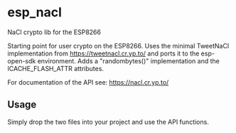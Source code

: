 # esp_nacl
NaCl crypto lib for the ESP8266

Starting point for user crypto on the ESP8266. Uses the minimal TweetNaCl implementation from https://tweetnacl.cr.yp.to/ and ports it to the esp-open-sdk environment. Adds a "randombytes()" implementation and the ICACHE_FLASH_ATTR attributes.

For documentation of the API see: https://nacl.cr.yp.to/

## Usage
Simply drop the two files into your project and use the API functions.
